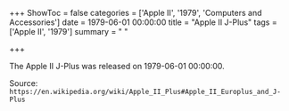 +++
ShowToc = false
categories = ['Apple II', '1979', 'Computers and Accessories']
date = 1979-06-01 00:00:00
title = "Apple II J-Plus"
tags = ['Apple II', '1979']
summary = " "

+++

The Apple II J-Plus was released on 1979-06-01 00:00:00.

Source: `https://en.wikipedia.org/wiki/Apple_II_Plus#Apple_II_Europlus_and_J-Plus`


